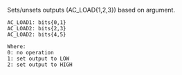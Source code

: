 Sets/unsets outputs (AC_LOAD{1,2,3}) based on argument.

```
AC_LOAD1: bits{0,1}
AC_LOAD2: bits{2,3}
AC_LOAD2: bits{4,5}

Where: 
0: no operation
1: set output to LOW
2: set output to HIGH
```
